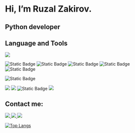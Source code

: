 Hi, I’m Ruzal Zakirov.
========================
Python developer
-------------------------
## Language and Tools
<img src="https://img.shields.io/badge/Python-3776AB?style=flat-square&logo=Python&logoColor=white"/>



![Static Badge](https://img.shields.io/badge/Docker-2496ED?logo=Docker&logoColor=white)
![Static Badge](https://img.shields.io/badge/PostgreSQL-4169E1?logo=PostgreSQL&logoColor=white)
![Static Badge](https://img.shields.io/badge/Git-F05032?logo=Git&logoColor=white)
![Static Badge](https://img.shields.io/badge/Nginx-009639?logo=Nginx&logoColor=white)
![Static Badge](https://img.shields.io/badge/Gunicorn-499848?logo=Gunicorn&logoColor=white)




![Static Badge](https://img.shields.io/badge/Django-006600?logo=django)

<img src="https://img.shields.io/badge/Visual Studio Code-007ACC?style=flat-square&logo=Visual Studio Code&logoColor=white"/>  <img src="https://img.shields.io/badge/MySQL-4479A1?style=flat-square&logo=MySQL&logoColor=white"/> ![Static Badge](https://img.shields.io/badge/pgAdmin-4479A1?logo=PostgreSQL&logoColor=white)
 <img src="https://img.shields.io/badge/Postman-FF6C37?style=flat-square&logo=Postman&logoColor=white"/> 

Contact me:
-------------------------
<a href="https://t.me/ruzal_z"><img src="https://img.shields.io/badge/Telegram-26A5E4?style=for-the-badge&logo=Telegram&logoColor=white&link=https://t.me/ruzal_z" /> <a href="https://www.linkedin.com/in/ruzal-zakirov-76303b273/"><img src="https://img.shields.io/badge/Linkedin-0A66C2?style=for-the-badge&logo=Linkedin&logoColor=white&link=https://www.linkedin.com/in/ruzal-zakirov-76303b273/" /> <a href="mailto:ruzal.zakiroff@gmail.com"><img src="https://img.shields.io/badge/Gmail-EA4335?style=for-the-badge&logo=Gmail&logoColor=white&link=mailto:ruzal.zakiroff@gmail.com" />

[![Top Langs](https://github-readme-stats.vercel.app/api/top-langs/?username=ruzal-z&layout=compact)](https://github.com/anuraghazra/github-readme-stats)
